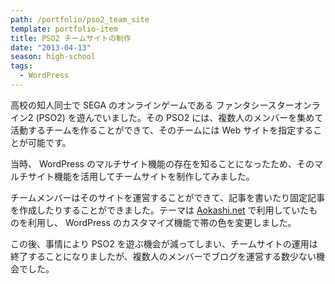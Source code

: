 ```yaml
---
path: /portfolio/pso2_team_site
template: portfolio-item
title: PSO2 チームサイトの制作
date: "2013-04-13"
season: high-school
tags:
  - WordPress
---
```


高校の知人同士で SEGA のオンラインゲームである ファンタシースターオンライン2 (PSO2) を遊んでいました。その PSO2 には、複数人のメンバーを集めて活動するチームを作ることができて、そのチームには Web サイトを指定することが可能です。

当時、 WordPress のマルチサイト機能の存在を知ることになったため、そのマルチサイト機能を活用してチームサイトを制作してみました。

チームメンバーはそのサイトを運営することができて、記事を書いたり固定記事を作成したりすることができました。テーマは [Aokashi.net](/portfolio/aokashi_dot_net) で利用していたものを利用し、 WordPress のカスタマイズ機能で帯の色を変更しました。

この後、事情により PSO2 を遊ぶ機会が減ってしまい、チームサイトの運用は終了することになりましたが、複数人のメンバーでブログを運営する数少ない機会でした。
